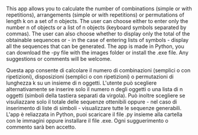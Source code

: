 This app allows you to calculate the number of combinations (simple or with repetitions), arrangements (simple or with repetitions) or permutations of length k on a set of n objects. The user can choose either to enter only the number n of objects or a list of n objects (keyboard symbols separated by commas). The user can also choose whether to display only the total of the obtainable sequences or - in the case of entering lists of symbols - display all the sequences that can be generated. The app is made in Python, you can download the -py file with the images folder or install the .exe file. Any suggestions or comments will be welcome.

Questa app consente di calcolare il numero di combinazioni (semplici o con ripetizioni), disposizioni (semplici o con ripetizioni) o permutazioni di lunghezza k su un insieme di n oggetti. L'utente può scegliere alternativamente se inserire solo il numero n degli oggetti o una lista di n oggetti (simboli della tastiera separati da virgola). Può inoltre scegliere se visuliazzare solo il totale delle sequenze ottenibili oppure - nel caso di inserimento di liste di simboli - visualizzare tutte le sequenze generabili. L'app è reliazzata in Python, puoi scaricare il file .py insieme alla cartella con le immagini oppure installare il file .exe. Ogni sugguerimento o commento sarà ben accetto.
